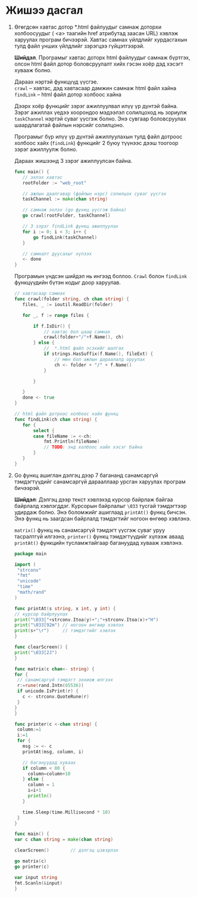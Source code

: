 # Жишээ дасгал

1. Өгөгдсөн хавтас дотор \*.html файлуудыг самнаж доторхи холбоосуудыг \( &lt;a&gt; таагийн href атрибутад заасан URL\) хэвлэж харуулах програм бичээрэй. Хавтас самнах үйлдлийг хурдасгахын тулд файл унших үйлдлийг зэрэгцээ гүйцэтгээрэй.

   **Шийдэл**. Програмыг хавтас доторх html файлуудыг самнаж бүртгэх, олсон html файл дотор боловсруулалт хийх гэсэн хоёр дэд хэсэгт хувааж болно.

   Дараах нэртэй функцүүд үүсгэе.  
   `crawl` – хавтас, дэд хавтасаар дамжин самнаж html файл хайна  
   `findLink` – html файл дотор холбоос хайна

   Дээрх хоёр функцийг зэрэг ажиллуулвал илүү үр дүнтэй байна. Зэрэг ажиллах үедээ хоорондоо мэдээлэл солилцоход нь зориулж `taskChannel` нэртэй суваг үүсгэж болно. Энэ сувгаар боловсруулах шаардлагатай файлын нэрсийг солилцоно.

   Програмыг бүр илүү үр дүнтэй ажиллуулахын тулд файл дотроос холбоос хайх \(`findLink`\) функцийг 2 буюу түүнээс дээш тоогоор зэрэг ажиллуулж болно.

   Дараах жишээнд 3 зэрэг ажиллуулсан байна.

   ```go
   func main() {
      // эхлэх хавтас
      rootFolder := "web_root"

      // ажлын даалгавар (файлын нэрс) солилцох суваг үүсгэх
      taskChannel := make(chan string)

      // самнаж эхлэх (go функц үүсгэж байна)
      go crawl(rootFolder, taskChannel)

      // 3 зэрэг findLink функц ажиллуулах
      for i := 0; i < 3; i++ {
          go findLink(taskChannel)
      }

      // самналт дуусахыг хүлээх
      <- done
   }
   ```

   Програмын үндсэн шийдэл нь ингээд боллоо. `Crawl` болон `findLink` функцүүдийн бүтэн кодыг доор харуулав.

   ```go
   // хавтасаар самнах
   func crawl(folder string, ch chan string) {
      files, _ := ioutil.ReadDir(folder)

      for _, f := range files {

          if f.IsDir() {
              // хавтас бол цааш самнах
              crawl(folder+"/"+f.Name(), ch)
          } else {
              //  *.html файл эсэхийг шалгах
              if strings.HasSuffix(f.Name(), fileExt) {
                  // мөн бол ажлын дараалалд оруулах
                  ch <- folder + "/" + f.Name()
              }

          }

      }
      done <- true
   }

   // html файл дотроос холбоос хайх функц
   func findLink(ch chan string) {
      for {
          select {
          case fileName := <-ch:
              fmt.Println(fileName)
              // TODO: энд холбоос хайх хэсэг байна
          }
      }
   }
   ```

2. Go функц ашиглан дэлгэц дээр 7 багананд санамсаргүй тэмдэгтүүдийг санамсаргүй дарааллаар урсган харуулах програм бичээрэй.

   **Шийдэл**: Дэлгэц дээр текст хэвлэхэд курсор байрлаж байгаа байрлалд хэвлэгддэг. Курсорын байрлалыг `\033` тусгай тэмдэгтээр удирдаж болно. Энэ боломжийг ашиглаад `printAt()` функц бичсэн. Энэ функц нь заагдсан байрлалд тэмдэгтийг ногоон өнгөөр хэвлэнэ.

   `matrix()` функц нь санамсаргүй тэмдэгт үүсгэж суваг уруу тасралтгүй илгээнэ, `printer()` функц тэмдэгтүүдийг хүлээж аваад `printAt()` функцийн тусламжтайгаар багануудад хувааж хэвлэнэ.

   ```go
   package main

   import (
    "strconv"
    "fmt"
    "unicode"
    "time"
    "math/rand"
   )

   func printAt(s string, x int, y int) {
   // курсор байрлуулах
   print("\033["+strconv.Itoa(y)+";"+strconv.Itoa(x)+"H")
   print("\033[92m") // ногоон өнгөөр хэвлэх
   print(s+"\r")     // тэмдэгтийг хэвлэх
   }

   func clearScreen() {
   print("\033[2J")
   }

   func matrix(c chan<- string) {
   for {
    // санамсаргүй тэмдэгт зохиож илгээх
    r:=rune(rand.Intn(65536))
    if unicode.IsPrint(r) {
      c <- strconv.QuoteRune(r)
    }
   }
   }

   func printer(c <-chan string) {
    column:=1
    i:=1
    for {
      msg := <- c
      printAt(msg, column, i)

      // багануудад хуваах
      if column < 80 {
        column=column+10
      } else {
        column = 1
        i=i+1
        println()
      }

      time.Sleep(time.Millisecond * 10)
    }
   }

   func main() {
   var c chan string = make(chan string)

   clearScreen()        // дэлгэц цэвэрлэх

   go matrix(c)
   go printer(c)

   var input string
   fmt.Scanln(&input)
   }
   ```



